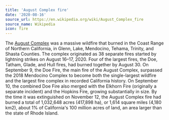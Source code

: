 ```yaml
---
title: 'August Complex fire'
date: '2020-08-16'
source_url: https://en.wikipedia.org/wiki/August_Complex_fire
source_name: Wikipedia
icon: fire
---
```


The [August Complex](https://www.fire.ca.gov/incidents/2020/8/16/august-complex-includes-doe-fire/) was a massive wildfire that burned in the Coast Range of Northern California, in Glenn, Lake, Mendocino, Tehama, Trinity, and Shasta Counties. The complex originated as 38 separate fires started by lightning strikes on August 16–17, 2020. Four of the largest fires, the Doe, Tatham, Glade, and Hull fires, had burned together by August 30. On September 9, the Doe Fire, the main fire of the August Complex, surpassed the 2018 Mendocino Complex to become both the single-largest wildfire and the largest fire complex in recorded California history. On September 10, the combined Doe Fire also merged with the Elkhorn Fire (originally a separate incident) and the Hopkins Fire, growing substantially in size. By the time it was extinguished on November 12, the August Complex fire had burned a total of 1,032,648 acres (417,898 ha), or 1,614 square miles (4,180 km2), about 1% of California's 100 million acres of land, an area larger than the state of Rhode Island.
